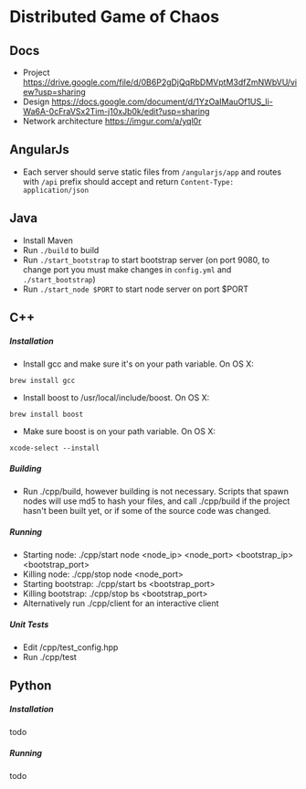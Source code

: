 # Distributed Game of Chaos
## Docs
- Project https://drive.google.com/file/d/0B6P2gDjQqRbDMVptM3dfZmNWbVU/view?usp=sharing
- Design https://docs.google.com/document/d/1YzOaIMauOf1US_li-Wa6A-0cFraVSx2Tim-j10xJb0k/edit?usp=sharing
- Network architecture https://imgur.com/a/yql0r

## AngularJs
- Each server should serve static files from `/angularjs/app` and routes with `/api` prefix should accept and return `Content-Type: application/json`

## Java
- Install Maven
- Run `./build` to build
- Run `./start_bootstrap` to start bootstrap server (on port 9080, to change port you must make changes in `config.yml` and `./start_bootstrap`)
- Run `./start_node $PORT` to start node server on port $PORT

## C++
##### Installation
- Install gcc and make sure it's on your path variable. On OS X:
```
brew install gcc
```

- Install boost to /usr/local/include/boost. On OS X:
```
brew install boost
```

- Make sure boost is on your path variable. On OS X:
```
xcode-select --install
```

##### Building
- Run ./cpp/build, however building is not necessary. Scripts that spawn nodes will use md5 to hash your files, and call ./cpp/build if the project hasn't been built yet, or if some of the source code was changed.

##### Running
- Starting node: ./cpp/start node <node_ip> <node_port> <bootstrap_ip> <bootstrap_port>
- Killing node: ./cpp/stop node <node_port>
- Starting bootstrap: ./cpp/start bs <bootstrap_port>
- Killing bootstrap: ./cpp/stop bs <bootstrap_port>
- Alternatively run ./cpp/client for an interactive client

##### Unit Tests
- Edit /cpp/test_config.hpp
- Run ./cpp/test

## Python
##### Installation
todo

##### Running
todo
